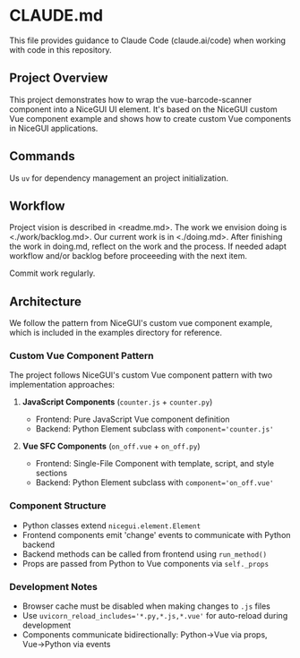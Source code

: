 # CLAUDE.md

This file provides guidance to Claude Code (claude.ai/code) when working with code in this repository.

## Project Overview

This project demonstrates how to wrap the vue-barcode-scanner component into a NiceGUI UI element. It's based on the NiceGUI custom Vue component example and shows how to create custom Vue components in NiceGUI applications.

## Commands

Us `uv` for dependency management an project initialization.

## Workflow

Project vision is described in <readme.md>.
The work we envision doing is <./work/backlog.md>.
Our current work is in <./doing.md>.
After finishing the work in doing.md, reflect on the work and the process. If needed adapt workflow and/or backlog before proceeeding with the next item.

Commit work regularly.

## Architecture

We follow the pattern from NiceGUI's custom vue component example, which is included in the examples directory for reference.

### Custom Vue Component Pattern

The project follows NiceGUI's custom Vue component pattern with two implementation approaches:

1. **JavaScript Components** (`counter.js` + `counter.py`)
   - Frontend: Pure JavaScript Vue component definition
   - Backend: Python Element subclass with `component='counter.js'`

2. **Vue SFC Components** (`on_off.vue` + `on_off.py`)
   - Frontend: Single-File Component with template, script, and style sections
   - Backend: Python Element subclass with `component='on_off.vue'`

### Component Structure

- Python classes extend `nicegui.element.Element`
- Frontend components emit 'change' events to communicate with Python backend
- Backend methods can be called from frontend using `run_method()`
- Props are passed from Python to Vue components via `self._props`

### Development Notes

- Browser cache must be disabled when making changes to `.js` files
- Use `uvicorn_reload_includes='*.py,*.js,*.vue'` for auto-reload during development
- Components communicate bidirectionally: Python→Vue via props, Vue→Python via events
